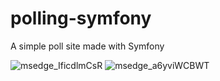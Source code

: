 # polling-symfony
A simple poll site made with Symfony

![msedge_IficdlmCsR](https://user-images.githubusercontent.com/36174850/182683295-eddcbddf-9694-49da-b7de-1dbbbc307271.png)
![msedge_a6yviWCBWT](https://user-images.githubusercontent.com/36174850/182683318-7aaad086-60fa-4c28-9cce-88c5d0b8727a.png)
